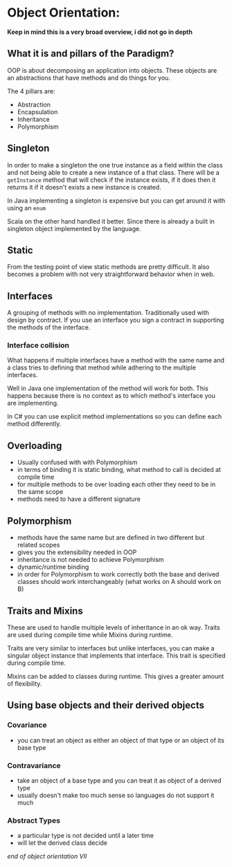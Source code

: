 # Object Orientation:

**Keep in mind this is a very broad overview, i did not go in depth**

## What it is and pillars of the Paradigm?

OOP is about decomposing an application into objects. These objects are an
abstractions that have methods and do things for you.

The 4 pillars are:

- Abstraction
- Encapsulation
- Inheritance
- Polymorphism

## Singleton

In order to make a singleton the one true instance as a field within the class
and not being able to create a new instance of a that class. There will be a
`getInstance` method that will check if the instance exists, if it does then it
returns it if it doesn't exists a new instance is created.

In Java implementing a singleton is expensive but you can get around it with
using an `enum`

Scala on the other hand handled it better. Since there is already a built in
singleton object implemented by the language.

## Static

From the testing point of view static methods are pretty difficult. It also
becomes a problem with not very straightforward behavior when in web. 

## Interfaces

A grouping of methods with no implementation. Traditionally used with design by
contract. If you use an interface you sign a contract in supporting the methods
of the interface.

### Interface collision

What happens if multiple interfaces have a method with the same name and a
class tries to defining that method while adhering to the multiple interfaces. 

Well in Java one implementation of the method will work for both. This happens
because there is no context as to which method's interface you are
implementing.

In C# you can use explicit method implementations so you can define each method
differently.

## Overloading

- Usually confused with with Polymorphism  
- in terms of binding it is static binding, what method to call is decided at
  compile time
- for multiple methods to be over loading each other they need to be in the
  same scope
- methods need to have a different signature

## Polymorphism

- methods have the same name but are defined in two different but related
  scopes
- gives you the extensibility needed in OOP 
- inheritance is not needed to achieve Polymorphism
- dynamic/runtime binding
- in order for Polymorphism to work correctly both the base and derived classes
  should work interchangeably (what works on A should work on B)

## Traits and Mixins

These are used to handle multiple levels of inheritance in an ok way. Traits
are used during compile time while Mixins during runtime.

Traits are very similar to interfaces but unlike interfaces, you can make a
singular object instance that implements that interface. This trait is
specified during compile time.

Mixins can be added to classes during runtime. This gives a greater amount of
flexibility.

## Using base objects and their derived objects

### Covariance

- you can treat an object as either an object of that type or an object of its
  base type

### Contravariance

- take an object of a base type and you can treat it as object of a derived
  type
- usually doesn't make too much sense so languages do not support it much

### Abstract Types

- a particular type is not decided until a later time
- will let the derived class decide

*end of object orientation VII*
